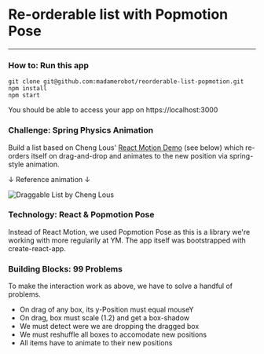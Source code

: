 # Re-orderable list with Popmotion Pose
___

### How to: Run this app

```
git clone git@github.com:madamerobot/reorderable-list-popmotion.git
npm install
npm start
```
You should be able to access your app on https://localhost:3000

### Challenge: Spring Physics Animation
Build a list based on Cheng Lous' [React Motion Demo](http://chenglou.github.io/react-motion/demos/demo8-draggable-list/) (see below) which re-orders itself on drag-and-drop and animates to the new position via spring-style animation.

↓ Reference animation ↓

![Draggable List by Cheng Lous](https://duaw26jehqd4r.cloudfront.net/items/2g1T200O1J2G0F3S1B3G/Screen%20Recording%202019-02-08%20at%2003.37%20PM.gif)

### Technology: React & Popmotion Pose
Instead of React Motion, we used Popmotion Pose as this is a library we're working with more regularily at YM. The app itself was bootstrapped with create-react-app.

### Building Blocks: 99 Problems
To make the interaction work as above, we have to solve a handful of problems.

* On drag of any box, its y-Position must equal mouseY
* On drag, box must scale (1.2) and get a box-shadow
* We must detect were we are dropping the dragged box
* We must reshuffle all boxes to accomodate new positions
* All items have to animate to their new positions
